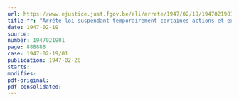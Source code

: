 ```yaml
---
url: https://www.ejustice.just.fgov.be/eli/arrete/1947/02/19/1947021901/justel
title-fr: "Arrêté-loi suspendant temporairement certaines actions et exécutions en matière de baux à loyer (Abrogé par L 12-05-1947 , art. 3)"
date: 1947-02-19
source:
number: 1947021901
page: 888888
case: 1947-02-19/01
publication: 1947-02-28
starts:
modifies:
pdf-original:
pdf-consolidated:
---
```



